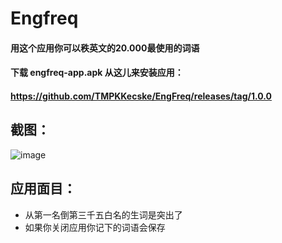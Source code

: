 # Engfreq
#### 用这个应用你可以秩英文的20.000最使用的词语 
#### 下载 engfreq-app.apk 从这儿来安装应用： 
#### https://github.com/TMPKKecske/EngFreq/releases/tag/1.0.0
## 截图：
![image](https://github.com/TMPKKecske/EngFreq/assets/60364668/1bf2fdfb-0568-4574-bafc-5a0313461462)
## 应用面目：
- 从第一名倒第三千五白名的生词是突出了
- 如果你关闭应用你记下的词语会保存
